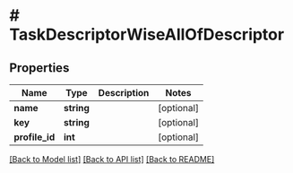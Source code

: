 # # TaskDescriptorWiseAllOfDescriptor

## Properties

Name | Type | Description | Notes
------------ | ------------- | ------------- | -------------
**name** | **string** |  | [optional]
**key** | **string** |  | [optional]
**profile_id** | **int** |  | [optional]

[[Back to Model list]](../../README.md#models) [[Back to API list]](../../README.md#endpoints) [[Back to README]](../../README.md)
